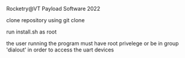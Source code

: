 Rocketry@VT Payload Software 2022

clone repository using git clone

run install.sh as root

the user running the program must have root privelege or be in group 'dialout'
in order to access the uart devices


